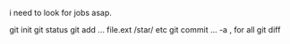 
i need to look for jobs asap.


git init
git status
git add ...
	file.ext
	/star/
	etc
git commit ...
	   -a	, for all
git diff

